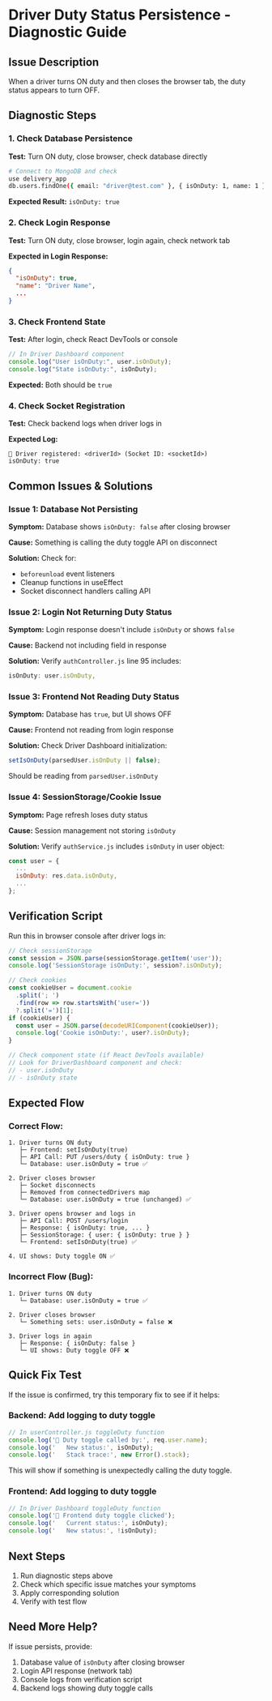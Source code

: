 # Driver Duty Status Persistence - Diagnostic Guide

## Issue Description
When a driver turns ON duty and then closes the browser tab, the duty status appears to turn OFF.

## Diagnostic Steps

### 1. Check Database Persistence
**Test:** Turn ON duty, close browser, check database directly

```bash
# Connect to MongoDB and check
use delivery_app
db.users.findOne({ email: "driver@test.com" }, { isOnDuty: 1, name: 1 })
```

**Expected Result:** `isOnDuty: true`

### 2. Check Login Response
**Test:** Turn ON duty, close browser, login again, check network tab

**Expected in Login Response:**
```json
{
  "isOnDuty": true,
  "name": "Driver Name",
  ...
}
```

### 3. Check Frontend State
**Test:** After login, check React DevTools or console

```javascript
// In Driver Dashboard component
console.log("User isOnDuty:", user.isOnDuty);
console.log("State isOnDuty:", isOnDuty);
```

**Expected:** Both should be `true`

### 4. Check Socket Registration
**Test:** Check backend logs when driver logs in

**Expected Log:**
```
👤 Driver registered: <driverId> (Socket ID: <socketId>)
isOnDuty: true
```

## Common Issues & Solutions

### Issue 1: Database Not Persisting
**Symptom:** Database shows `isOnDuty: false` after closing browser

**Cause:** Something is calling the duty toggle API on disconnect

**Solution:** Check for:
- `beforeunload` event listeners
- Cleanup functions in useEffect
- Socket disconnect handlers calling API

### Issue 2: Login Not Returning Duty Status
**Symptom:** Login response doesn't include `isOnDuty` or shows `false`

**Cause:** Backend not including field in response

**Solution:** Verify `authController.js` line 95 includes:
```javascript
isOnDuty: user.isOnDuty,
```

### Issue 3: Frontend Not Reading Duty Status
**Symptom:** Database has `true`, but UI shows OFF

**Cause:** Frontend not reading from login response

**Solution:** Check Driver Dashboard initialization:
```javascript
setIsOnDuty(parsedUser.isOnDuty || false);
```

Should be reading from `parsedUser.isOnDuty`

### Issue 4: SessionStorage/Cookie Issue
**Symptom:** Page refresh loses duty status

**Cause:** Session management not storing `isOnDuty`

**Solution:** Verify `authService.js` includes `isOnDuty` in user object:
```javascript
const user = {
  ...
  isOnDuty: res.data.isOnDuty,
  ...
};
```

## Verification Script

Run this in browser console after driver logs in:

```javascript
// Check sessionStorage
const session = JSON.parse(sessionStorage.getItem('user'));
console.log('SessionStorage isOnDuty:', session?.isOnDuty);

// Check cookies
const cookieUser = document.cookie
  .split('; ')
  .find(row => row.startsWith('user='))
  ?.split('=')[1];
if (cookieUser) {
  const user = JSON.parse(decodeURIComponent(cookieUser));
  console.log('Cookie isOnDuty:', user?.isOnDuty);
}

// Check component state (if React DevTools available)
// Look for DriverDashboard component and check:
// - user.isOnDuty
// - isOnDuty state
```

## Expected Flow

### Correct Flow:
```
1. Driver turns ON duty
   ├─ Frontend: setIsOnDuty(true)
   ├─ API Call: PUT /users/duty { isOnDuty: true }
   └─ Database: user.isOnDuty = true ✅

2. Driver closes browser
   ├─ Socket disconnects
   ├─ Removed from connectedDrivers map
   └─ Database: user.isOnDuty = true (unchanged) ✅

3. Driver opens browser and logs in
   ├─ API Call: POST /users/login
   ├─ Response: { isOnDuty: true, ... }
   ├─ SessionStorage: { user: { isOnDuty: true } }
   └─ Frontend: setIsOnDuty(true) ✅

4. UI shows: Duty toggle ON ✅
```

### Incorrect Flow (Bug):
```
1. Driver turns ON duty
   └─ Database: user.isOnDuty = true ✅

2. Driver closes browser
   └─ Something sets: user.isOnDuty = false ❌

3. Driver logs in again
   ├─ Response: { isOnDuty: false }
   └─ UI shows: Duty toggle OFF ❌
```

## Quick Fix Test

If the issue is confirmed, try this temporary fix to see if it helps:

### Backend: Add logging to duty toggle
```javascript
// In userController.js toggleDuty function
console.log('🔄 Duty toggle called by:', req.user.name);
console.log('   New status:', isOnDuty);
console.log('   Stack trace:', new Error().stack);
```

This will show if something is unexpectedly calling the duty toggle.

### Frontend: Add logging to duty toggle
```javascript
// In Driver Dashboard toggleDuty function
console.log('🔄 Frontend duty toggle clicked');
console.log('   Current status:', isOnDuty);
console.log('   New status:', !isOnDuty);
```

## Next Steps

1. Run diagnostic steps above
2. Check which specific issue matches your symptoms
3. Apply corresponding solution
4. Verify with test flow

## Need More Help?

If issue persists, provide:
1. Database value of `isOnDuty` after closing browser
2. Login API response (network tab)
3. Console logs from verification script
4. Backend logs showing duty toggle calls
